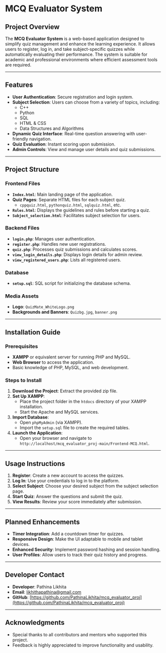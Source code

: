 
# MCQ Evaluator System

## Project Overview
The **MCQ Evaluator System** is a web-based application designed to simplify quiz management and enhance the learning experience. It allows users to register, log in, and take subject-specific quizzes while automatically evaluating their performance. The system is suitable for academic and professional environments where efficient assessment tools are required.

---

## Features
- **User Authentication**: Secure registration and login system.
- **Subject Selection**: Users can choose from a variety of topics, including:
  - C++
  - Python
  - SQL
  - HTML & CSS
  - Data Structures and Algorithms
- **Dynamic Quiz Interface**: Real-time question answering with user-friendly navigation.
- **Quiz Evaluation**: Instant scoring upon submission.
- **Admin Controls**: View and manage user details and quiz submissions.

---

## Project Structure

### Frontend Files
- **`Index.html`**: Main landing page of the application.
- **Quiz Pages**: Separate HTML files for each subject quiz.
  - `cppquiz.html`, `pythonquiz.html`, `sqlquiz.html`, etc.
- **`Rules.html`**: Displays the guidelines and rules before starting a quiz.
- **`Subject_selection.html`**: Facilitates subject selection for users.

### Backend Files
- **`login.php`**: Manages user authentication.
- **`register.php`**: Handles new user registrations.
- **`quiz.php`**: Processes quiz submissions and calculates scores.
- **`view_login_details.php`**: Displays login details for admin review.
- **`view_registered_users.php`**: Lists all registered users.

### Database
- **`setup.sql`**: SQL script for initializing the database schema.

### Media Assets
- **Logo**: `QuizMate_WhiteLogo.png`
- **Backgrounds and Banners**: `Quizbg.jpg`, `banner.png`

---

## Installation Guide

### Prerequisites
- **XAMPP** or equivalent server for running PHP and MySQL.
- **Web Browser** to access the application.
- Basic knowledge of PHP, MySQL, and web development.

### Steps to Install
1. **Download the Project**: Extract the provided zip file.
2. **Set Up XAMPP**:
   - Place the project folder in the `htdocs` directory of your XAMPP installation.
   - Start the Apache and MySQL services.
3. **Import Database**:
   - Open `phpMyAdmin` (via XAMPP).
   - Import the `setup.sql` file to create the required tables.
4. **Launch the Application**:
   - Open your browser and navigate to `http://localhost/mcq_evaluator_proj-main/Frontend-MCQ.html`.

---

## Usage Instructions

1. **Register**: Create a new account to access the quizzes.
2. **Log In**: Use your credentials to log in to the platform.
3. **Select Subject**: Choose your desired subject from the subject selection page.
4. **Start Quiz**: Answer the questions and submit the quiz.
5. **View Results**: Review your score immediately after submission.

---

## Planned Enhancements
- **Timer Integration**: Add a countdown timer for quizzes.
- **Responsive Design**: Make the UI adaptable to mobile and tablet devices.
- **Enhanced Security**: Implement password hashing and session handling.
- **User Profiles**: Allow users to track their quiz history and progress.

---

## Developer Contact
- **Developer**: Pathina Likhita  
- **Email**: likhithapathina@gmail.com  
- **GitHub**: [https://github.com/PathinaLikhita/mcq_evaluator_proj](https://github.com/PathinaLikhita/mcq_evaluator_proj)

---

## Acknowledgments
- Special thanks to all contributors and mentors who supported this project.
- Feedback is highly appreciated to improve functionality and usability.

